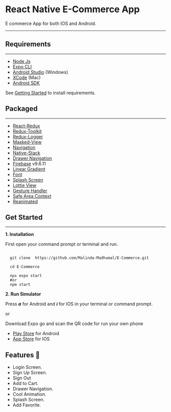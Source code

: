 # React Native E-Commerce App

E commerce App for both IOS and Android.

___

## **Requirements**
___
- [Node Js](https://nodejs.org/en/)
- [Expo CLI](https://reactnative.dev/docs/environment-setup)
- [Android Studio](https://developer.android.com/studio) (Windows)
- [XCode](https://developer.apple.com/xcode/) (Mac)
- [Android SDK](https://developer.android.com/studio)

See [Getting Started](https://reactnative.dev/docs/getting-started.html) to install requirements.

## **Packaged**
___

- [React-Redux](https://react-redux.js.org/)
- [Redux-Toolkit](https://redux-toolkit.js.org/)
- [Redux-Logger](https://www.npmjs.com/package/redux-logger)
- [Masked-View](https://github.com/react-native-masked-view/masked-view)
- [Navigation](https://reactnavigation.org/docs/getting-started)
- [Native-Stack](https://reactnavigation.org/docs/stack-navigator)
- [Drawer Navigation](https://reactnavigation.org/docs/drawer-navigator)
- [Firebase](https://rnfirebase.io/) v9.6.11
- [Linear Gradient](https://docs.expo.dev/versions/latest/sdk/linear-gradient/)
- [Font](https://docs.expo.dev/versions/v47.0.0/sdk/font/)
- [Splash Screen](https://docs.expo.dev/versions/v47.0.0/sdk/splash-screen/)
- [Lottie View](https://docs.expo.dev/versions/v47.0.0/sdk/lottie/)
- [Gesture Handler](https://docs.swmansion.com/react-native-gesture-handler/docs/installation)
- [Safe Area Context](https://reactnavigation.org/docs/getting-started)
- [Reanimated](https://docs.expo.dev/versions/latest/sdk/reanimated/)

## __Get Started__

___

__1. Installation__

First open your command prompt or terminal and run.

```text

  git clone  https://github.com/Malinda-Madhumal/E-Commerce.git

  cd E-Commerce

  npx expo start
  #or 
  npm start

```

__2. Run Simulator__

Press **_a_** for Android and **_i_** for IOS in your terminal or command prompt.

or

Download Expo go and scan the QR code for run your own phone

- [Play Store](https://play.google.com/store/apps/details?id=host.exp.exponent&hl=en&gl=US&pli=1) for Android
- [App Store](https://apps.apple.com/us/app/expo-go/id982107779) for IOS


## Features 📃

- Login Screen.
- Sign Up Screen.
- Sign Out
- Add to Cart.
- Drawer Navigation.
- Cool Animation.
- Splash Screen.
- Add Favorite.
